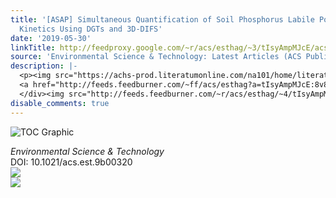 ```yaml
---
title: '[ASAP] Simultaneous Quantification of Soil Phosphorus Labile Pool and Desorption
  Kinetics Using DGTs and 3D-DIFS'
date: '2019-05-30'
linkTitle: http://feedproxy.google.com/~r/acs/esthag/~3/tIsyAmpMJcE/acs.est.9b00320
source: 'Environmental Science & Technology: Latest Articles (ACS Publications)'
description: |-
  <p><img src="https://achs-prod.literatumonline.com/na101/home/literatum/publisher/achs/journals/content/esthag/0/esthag.ahead-of-print/acs.est.9b00320/20190530/images/medium/es-2019-00320w_0007.gif" alt="TOC Graphic"/></p><div><cite>Environmental Science & Technology</cite></div><div>DOI: 10.1021/acs.est.9b00320</div><div class="feedflare">
  <a href="http://feeds.feedburner.com/~ff/acs/esthag?a=tIsyAmpMJcE:8v85pWQll_8:yIl2AUoC8zA"><img src="http://feeds.feedburner.com/~ff/acs/esthag?d=yIl2AUoC8zA" border="0"></img></a>
  </div><img src="http://feeds.feedburner.com/~r/acs/esthag/~4/tIsyAmpMJcE" ...
disable_comments: true
---
```

<p><img src="https://achs-prod.literatumonline.com/na101/home/literatum/publisher/achs/journals/content/esthag/0/esthag.ahead-of-print/acs.est.9b00320/20190530/images/medium/es-2019-00320w_0007.gif" alt="TOC Graphic"/></p><div><cite>Environmental Science & Technology</cite></div><div>DOI: 10.1021/acs.est.9b00320</div><div class="feedflare">
<a href="http://feeds.feedburner.com/~ff/acs/esthag?a=tIsyAmpMJcE:8v85pWQll_8:yIl2AUoC8zA"><img src="http://feeds.feedburner.com/~ff/acs/esthag?d=yIl2AUoC8zA" border="0"></img></a>
</div><img src="http://feeds.feedburner.com/~r/acs/esthag/~4/tIsyAmpMJcE" ...